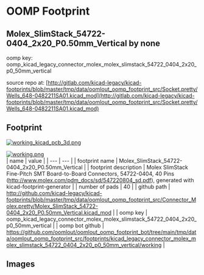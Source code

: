 # OOMP Footprint  
## Molex_SlimStack_54722-0404_2x20_P0.50mm_Vertical  by none  
  
oomp key: oomp_kicad_legacy_connector_molex_molex_slimstack_54722_0404_2x20_p0_50mm_vertical  
  
source repo at: [http://gitlab.com/kicad-legacy/kicad-footprints/blob/master/tmp/data/oomlout_oomp_footprint_src/Socket.pretty/Wells_648-0482211SA01.kicad_mod](http://gitlab.com/kicad-legacy/kicad-footprints/blob/master/tmp/data/oomlout_oomp_footprint_src/Socket.pretty/Wells_648-0482211SA01.kicad_mod)  
## Footprint  
  
[![working_kicad_pcb_3d.png](working_kicad_pcb_3d_600.png)](working_kicad_pcb_3d.png)  
  
[![working.png](working_600.png)](working.png)  
| name | value | 
| --- | --- | 
| footprint name | Molex_SlimStack_54722-0404_2x20_P0.50mm_Vertical | 
| footprint description | Molex SlimStack Fine-Pitch SMT Board-to-Board Connectors, 54722-0404, 40 Pins (http://www.molex.com/pdm_docs/sd/547220804_sd.pdf), generated with kicad-footprint-generator | 
| number of pads | 40 | 
| github path | http://github.com/kicad-legacy/kicad-footprints/blob/master/tmp/data/oomlout_oomp_footprint_src/Connector_Molex.pretty/Molex_SlimStack_54722-0404_2x20_P0.50mm_Vertical.kicad_mod | 
| oomp key | oomp_kicad_legacy_connector_molex_molex_slimstack_54722_0404_2x20_p0_50mm_vertical | 
| oomp bot github | https://github.com/oomlout/oomlout_oomp_footprint_bot/tree/main/tmp/data/oomlout_oomp_footprint_src/footprints/kicad_legacy_connector_molex_molex_slimstack_54722_0404_2x20_p0_50mm_vertical/working | 
## Images  
